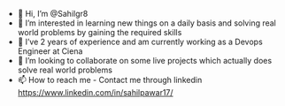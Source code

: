 - 👋 Hi, I’m @Sahilgr8
- 👀 I’m interested in learning new things on a daily basis and solving real world problems by gaining the required skills
- 🌱 I’ve 2 years of experience and am currently working as a Devops Engineer at Ciena
- 💞️ I’m looking to collaborate on some live projects which actually does solve real world problems
- 📫 How to reach me - Contact me through linkedin https://www.linkedin.com/in/sahilpawar17/

<!---
Sahilgr8/Sahilgr8 is a ✨ special ✨ repository because its `README.md` (this file) appears on your GitHub profile.
You can click the Preview link to take a look at your changes.
--->
